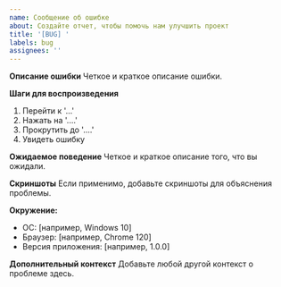 ```yaml
---
name: Сообщение об ошибке
about: Создайте отчет, чтобы помочь нам улучшить проект
title: '[BUG] '
labels: bug
assignees: ''
---
```


**Описание ошибки**
Четкое и краткое описание ошибки.

**Шаги для воспроизведения**
1. Перейти к '...'
2. Нажать на '....'
3. Прокрутить до '....'
4. Увидеть ошибку

**Ожидаемое поведение**
Четкое и краткое описание того, что вы ожидали.

**Скриншоты**
Если применимо, добавьте скриншоты для объяснения проблемы.

**Окружение:**
 - ОС: [например, Windows 10]
 - Браузер: [например, Chrome 120]
 - Версия приложения: [например, 1.0.0]

**Дополнительный контекст**
Добавьте любой другой контекст о проблеме здесь. 